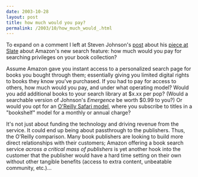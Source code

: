 ```yaml
---
date: 2003-10-28
layout: post
title: how much would you pay?
permalink: /2003/10/how_much_would_.html
---
```


To expand on a comment I left at Steven Johnson's [post](http://www.stevenberlinjohnson.com/movabletype/archives/000112.html "search inside your library") about his [piece at Slate](http://slate.msn.com/id/2090298/) about Amazon's new search feature: how much would you pay for searching privileges on your book collection?

Assume Amazon gave you instant access to a personalized search page for books you bought through them; essentially giving you limited digital rights to books they know you've purchased. If you had to pay for access to others, how much would you pay, and under what operating model? Would you add additional books to your search library at $x.xx per pop? (Would a searchable version of Johnson's _Emergence_ be worth $0.99 to you?) Or would you opt for an [O'Reilly Safari model](https://secure.safaribooksonline.com/?view=&g=&r=&sortkey=title&open=false&catid=&u=1&x=1&b=1&mode=subscription&s=1&sortorder=asc&xmlid=&f=1&t=1&c=1&o=1&portal=oreilly), where you subscribe to titles in a "bookshelf" model for a monthly or annual charge?

It's not just about funding the technology and driving revenue from the service. It could end up being about passthrough to the publishers. Thus, the O'Reilly comparison. Many book publishers are looking to build more direct relationships with their customers; Amazon offering a book search service _across a critical mass of publishers_ is yet another hook into the customer that the publisher would have a hard time setting on their own without other tangible benefits (access to extra content, unbeatable community, etc.)...